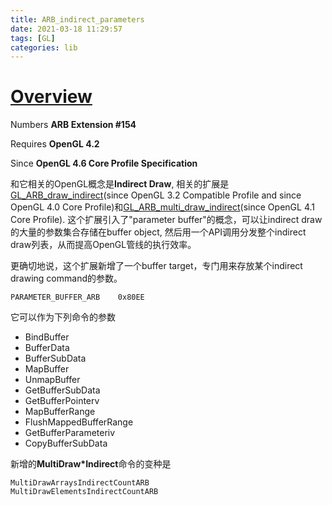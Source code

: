```yaml
---
title: ARB_indirect_parameters
date: 2021-03-18 11:29:57
tags: [GL]
categories: lib
---
```


# [Overview](https://www.khronos.org/registry/OpenGL/extensions/ARB/ARB_indirect_parameters.txt)

Numbers **ARB Extension #154**

Requires **OpenGL 4.2**

Since **OpenGL 4.6 Core Profile Specification**

<!--more-->

和它相关的OpenGL概念是**Indirect Draw**, 相关的扩展是[GL_ARB_draw_indirect](https://www.khronos.org/registry/OpenGL/extensions/ARB/ARB_draw_indirect.txt)(since OpenGL 3.2 Compatible Profile and since OpenGL 4.0 Core Profile)和[GL_ARB_multi_draw_indirect](https://www.khronos.org/registry/OpenGL/extensions/ARB/ARB_multi_draw_indirect.txt)(since OpenGL 4.1 Core Profile). 这个扩展引入了"parameter buffer"的概念，可以让indirect draw的大量的参数集合存储在buffer object, 然后用一个API调用分发整个indirect draw列表，从而提高OpenGL管线的执行效率。

更确切地说，这个扩展新增了一个buffer target，专门用来存放某个indirect drawing command的参数。

```
PARAMETER_BUFFER_ARB    0x80EE
```

它可以作为下列命令的参数
- BindBuffer
- BufferData
- BufferSubData
- MapBuffer
- UnmapBuffer
- GetBufferSubData
- GetBufferPointerv
- MapBufferRange
- FlushMappedBufferRange
- GetBufferParameteriv
- CopyBufferSubData

新增的**MultiDraw*Indirect**命令的变种是

```
MultiDrawArraysIndirectCountARB
MultiDrawElementsIndirectCountARB
```

